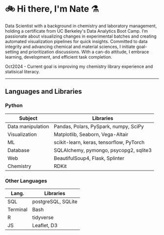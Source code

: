 # 🚲 Hi there, I'm Nate ⚗️

Data Scientist with a background in chemistry and laboratory management, holding a certificate from UC Berkeley's Data Analytics Boot Camp. I’m passionate about visualizing changes in experimental batches and creating automated visualization pipelines for quick insights. Committed to data integrity and advancing chemical and material sciences, I initiate goal-setting and prioritization discussions. With a can-do attitude, I embrace learning, development, and efficient task completion.

Oct2024 - Current goal is improving my chemistry library experience and statisical literacy. 

---

## Languages and Libraries

### Python

Subject| Libraries
---|---
Data manipulation | Pandas, Polars, PySpark, numpy, SciPy
Visualization | Matplotlib, Seaborn, Vega-Altair
ML | scikit-learn, keras, tensorflow, PyTorch
Database | SQLAlchemy, pymongo, psycopg2, sqlite3
Web | BeautifulSoup4, Flask, Splinter
Chemistry | RDKit

### Other Languages
Lang. | Libraries
---|---
SQL | postgreSQL, SQLite
Terminal | Bash
R | tidyverse
JS | Leaflet, D3


<!--

Skills 
Languages: Python, SQL, R, Java, Javascript, HTML/CSS, JSON
Applications:  VS Code, Jupyter Lab, R-Studio, postgreSQL, SQlite, MongoDB, Tableau, GitHub, GIT, CLI
Python Libraries: pandas, numpy, scikit-learn, scipy, matplotlib, vega-altair, SQLAlchemy, pymongo, Flask, BeautifulSoup, RDKit, openBabel
Chemical: Electrochemical testing, organic synthesis, ultra-pure analytical chemistry, Chemdraw, SciFinder. DFT modeling basics
WebDev Libraries: JS - Leaflet, D3, Plotly

**Nate-Sheibley/Nate-Sheibley** is a ✨ _special_ ✨ repository because its `README.md` (this file) appears on your GitHub profile.
-->
